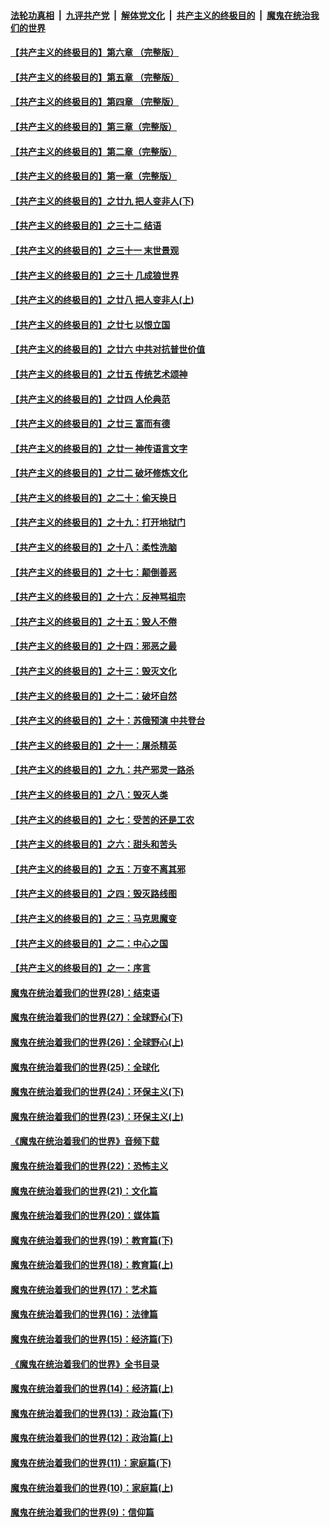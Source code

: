 ####  [法轮功真相](../../../../basic/blob/master/README.md?t=06100301) &nbsp;|&nbsp; [九评共产党](../../../../9ping.md/blob/master/README.md?t=06100301) &nbsp;|&nbsp; [解体党文化](../../../../jtdwh.md/blob/master/README.md?t=06100301)  &nbsp;|&nbsp; [共产主义的终极目的](../../../../gczydzjmd.md/blob/master/README.md?t=06100301) &nbsp;|&nbsp; [魔鬼在统治我们的世界](../../../../mgztzwmdsj.md/blob/master/README.md?t=06100301) 

#### [【共产主义的终极目的】第六章 （完整版）](../pages/nsc422/n11428913.md?t=06100301) 

#### [【共产主义的终极目的】第五章 （完整版）](../pages/nsc422/n11428912.md?t=06100301) 

#### [【共产主义的终极目的】第四章 （完整版）](../pages/nsc422/n11428907.md?t=06100301) 

#### [【共产主义的终极目的】第三章（完整版）](../pages/nsc422/n11428848.md?t=06100301) 

#### [【共产主义的终极目的】第二章（完整版）](../pages/nsc422/n11428831.md?t=06100301) 

#### [【共产主义的终极目的】第一章（完整版）](../pages/nsc422/n11417651.md?t=06100301) 

#### [【共产主义的终极目的】之廿九 把人变非人(下)](../pages/nsc422/n11344140.md?t=06100301) 

#### [【共产主义的终极目的】之三十二 结语](../pages/nsc422/n11360535.md?t=06100301) 

#### [【共产主义的终极目的】之三十一 末世景观](../pages/nsc422/n11351129.md?t=06100301) 

#### [【共产主义的终极目的】之三十 几成狼世界](../pages/nsc422/n11348280.md?t=06100301) 

#### [【共产主义的终极目的】之廿八 把人变非人(上)](../pages/nsc422/n11340492.md?t=06100301) 

#### [【共产主义的终极目的】之廿七 以恨立国](../pages/nsc422/n11336944.md?t=06100301) 

#### [【共产主义的终极目的】之廿六 中共对抗普世价值](../pages/nsc422/n11324785.md?t=06100301) 

#### [【共产主义的终极目的】之廿五 传统艺术颂神](../pages/nsc422/n11296396.md?t=06100301) 

#### [【共产主义的终极目的】之廿四 人伦典范](../pages/nsc422/n11296397.md?t=06100301) 

#### [【共产主义的终极目的】之廿三 富而有德](../pages/nsc422/n11283598.md?t=06100301) 

#### [【共产主义的终极目的】之廿一 神传语言文字](../pages/nsc422/n11263265.md?t=06100301) 

#### [【共产主义的终极目的】之廿二 破坏修炼文化](../pages/nsc422/n11245728.md?t=06100301) 

#### [【共产主义的终极目的】之二十：偷天换日](../pages/nsc422/n11238846.md?t=06100301) 

#### [【共产主义的终极目的】之十九：打开地狱门](../pages/nsc422/n11206376.md?t=06100301) 

#### [【共产主义的终极目的】之十八：柔性洗脑](../pages/nsc422/n11199994.md?t=06100301) 

#### [【共产主义的终极目的】之十七：颠倒善恶](../pages/nsc422/n11179782.md?t=06100301) 

#### [【共产主义的终极目的】之十六：反神骂祖宗](../pages/nsc422/n11166798.md?t=06100301) 

#### [【共产主义的终极目的】之十五：毁人不倦](../pages/nsc422/n11166792.md?t=06100301) 

#### [【共产主义的终极目的】之十四：邪恶之最](../pages/nsc422/n11150249.md?t=06100301) 

#### [【共产主义的终极目的】之十三：毁灭文化](../pages/nsc422/n11135227.md?t=06100301) 

#### [【共产主义的终极目的】之十二：破坏自然](../pages/nsc422/n11135214.md?t=06100301) 

#### [【共产主义的终极目的】之十：苏俄预演 中共登台](../pages/nsc422/n11118424.md?t=06100301) 

#### [【共产主义的终极目的】之十一：屠杀精英](../pages/nsc422/n11118442.md?t=06100301) 

#### [【共产主义的终极目的】之九：共产邪灵一路杀](../pages/nsc422/n11114139.md?t=06100301) 

#### [【共产主义的终极目的】之八：毁灭人类](../pages/nsc422/n11108503.md?t=06100301) 

#### [【共产主义的终极目的】之七：受苦的还是工农](../pages/nsc422/n11101809.md?t=06100301) 

#### [【共产主义的终极目的】之六：甜头和苦头](../pages/nsc422/n11096971.md?t=06100301) 

#### [【共产主义的终极目的】之五：万变不离其邪](../pages/nsc422/n11091285.md?t=06100301) 

#### [【共产主义的终极目的】之四：毁灭路线图](../pages/nsc422/n11086284.md?t=06100301) 

#### [【共产主义的终极目的】之三：马克思魔变](../pages/nsc422/n11061941.md?t=06100301) 

#### [【共产主义的终极目的】之二：中心之国](../pages/nsc422/n11047728.md?t=06100301) 

#### [【共产主义的终极目的】之一：序言](../pages/nsc422/n11086077.md?t=06100301) 

#### [魔鬼在统治着我们的世界(28)：结束语](../pages/nsc422/n10936246.md?t=06100301) 

#### [魔鬼在统治着我们的世界(27)：全球野心(下)](../pages/nsc422/n10928319.md?t=06100301) 

#### [魔鬼在统治着我们的世界(26)：全球野心(上)](../pages/nsc422/n10900318.md?t=06100301) 

#### [魔鬼在统治着我们的世界(25)：全球化](../pages/nsc422/n10788205.md?t=06100301) 

#### [魔鬼在统治着我们的世界(24)：环保主义(下)](../pages/nsc422/n10695307.md?t=06100301) 

#### [魔鬼在统治着我们的世界(23)：环保主义(上)](../pages/nsc422/n10688613.md?t=06100301) 

#### [《魔鬼在统治着我们的世界》音频下载](../pages/nsc422/n10635553.md?t=06100301) 

#### [魔鬼在统治着我们的世界(22)：恐怖主义](../pages/nsc422/n10614727.md?t=06100301) 

#### [魔鬼在统治着我们的世界(21)：文化篇](../pages/nsc422/n10597706.md?t=06100301) 

#### [魔鬼在统治着我们的世界(20)：媒体篇](../pages/nsc422/n10586579.md?t=06100301) 

#### [魔鬼在统治着我们的世界(19)：教育篇(下)](../pages/nsc422/n10564808.md?t=06100301) 

#### [魔鬼在统治着我们的世界(18)：教育篇(上)](../pages/nsc422/n10526970.md?t=06100301) 

#### [魔鬼在统治着我们的世界(17)：艺术篇](../pages/nsc422/n10499093.md?t=06100301) 

#### [魔鬼在统治着我们的世界(16)：法律篇](../pages/nsc422/n10485969.md?t=06100301) 

#### [魔鬼在统治着我们的世界(15)：经济篇(下)](../pages/nsc422/n10469975.md?t=06100301) 

#### [《魔鬼在统治着我们的世界》全书目录](../pages/nsc422/n10464261.md?t=06100301) 

#### [魔鬼在统治着我们的世界(14)：经济篇(上)](../pages/nsc422/n10457370.md?t=06100301) 

#### [魔鬼在统治着我们的世界(13)：政治篇(下)](../pages/nsc422/n10448270.md?t=06100301) 

#### [魔鬼在统治着我们的世界(12)：政治篇(上)](../pages/nsc422/n10444576.md?t=06100301) 

#### [魔鬼在统治着我们的世界(11)：家庭篇(下)](../pages/nsc422/n10440961.md?t=06100301) 

#### [魔鬼在统治着我们的世界(10)：家庭篇(上)](../pages/nsc422/n10435448.md?t=06100301) 

#### [魔鬼在统治着我们的世界(9)：信仰篇](../pages/nsc422/n10432159.md?t=06100301) 

